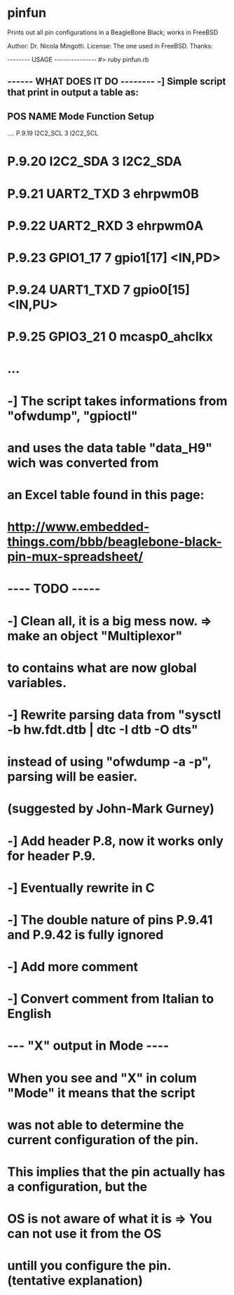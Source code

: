 # pinfun
Prints out all pin configurations in a BeagleBone Black; works in FreeBSD

Author: Dr. Nicola Mingotti.
License: The one used in FreeBSD. 
Thanks: 

 -------- USAGE ---------------
 #> ruby pinfun.rb 

 ------ WHAT DOES IT DO -------- 
 -] Simple script that print in output a table as: 
 -------------------------------------------------------------------
 POS      NAME           Mode  Function             Setup  
 -------------------------------------------------------------------
 ....
 P.9.19   I2C2_SCL        3    I2C2_SCL                    
# P.9.20   I2C2_SDA        3    I2C2_SDA                    
# P.9.21   UART2_TXD       3    ehrpwm0B                    
# P.9.22   UART2_RXD       3    ehrpwm0A                    
# P.9.23   GPIO1_17        7    gpio1[17]            <IN,PD>
# P.9.24   UART1_TXD       7    gpio0[15]            <IN,PU>
# P.9.25   GPIO3_21        0    mcasp0_ahclkx               
# ... 
# -] The script takes informations from "ofwdump", "gpioctl"
#    and uses the data table "data_H9" wich was converted from 
#    an Excel table found in this page: 
#    http://www.embedded-things.com/bbb/beaglebone-black-pin-mux-spreadsheet/

# ---- TODO -----
# -] Clean all, it is a big mess now. => make an object "Multiplexor"
#    to contains what are now global variables.
# -] Rewrite parsing data from "sysctl -b hw.fdt.dtb | dtc -I dtb -O dts"
#    instead of using "ofwdump -a -p", parsing will be easier. 
#    (suggested by John-Mark Gurney)
# -] Add header P.8, now it works only for header P.9.
# -] Eventually rewrite in C
# -] The double nature of pins P.9.41 and P.9.42 is fully ignored 
# -] Add more comment
# -] Convert comment from Italian to English

# --- "X" output in Mode ---- 
# When you see and "X" in colum "Mode" it means that the script 
# was not able to determine the current configuration of the pin.
# This implies that the pin actually has a configuration, but the 
# OS is not aware of what it is => You can not use it from the OS
# untill you configure the pin. (tentative explanation)

